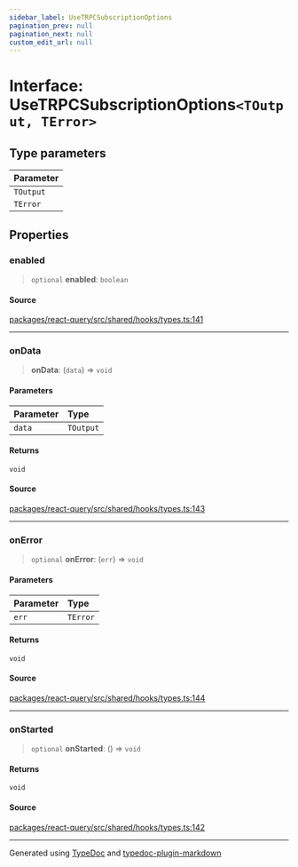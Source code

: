 ```yaml
---
sidebar_label: UseTRPCSubscriptionOptions
pagination_prev: null
pagination_next: null
custom_edit_url: null
---
```


# Interface: UseTRPCSubscriptionOptions`<TOutput, TError>`

## Type parameters

| Parameter |
| :-------- |
| `TOutput` |
| `TError`  |

## Properties

### enabled

> `optional` **enabled**: `boolean`

#### Source

[packages/react-query/src/shared/hooks/types.ts:141](https://github.com/trpc/trpc/blob/caccce64/packages/react-query/src/shared/hooks/types.ts#L141)

---

### onData

> **onData**: (`data`) => `void`

#### Parameters

| Parameter | Type      |
| :-------- | :-------- |
| `data`    | `TOutput` |

#### Returns

`void`

#### Source

[packages/react-query/src/shared/hooks/types.ts:143](https://github.com/trpc/trpc/blob/caccce64/packages/react-query/src/shared/hooks/types.ts#L143)

---

### onError

> `optional` **onError**: (`err`) => `void`

#### Parameters

| Parameter | Type     |
| :-------- | :------- |
| `err`     | `TError` |

#### Returns

`void`

#### Source

[packages/react-query/src/shared/hooks/types.ts:144](https://github.com/trpc/trpc/blob/caccce64/packages/react-query/src/shared/hooks/types.ts#L144)

---

### onStarted

> `optional` **onStarted**: () => `void`

#### Returns

`void`

#### Source

[packages/react-query/src/shared/hooks/types.ts:142](https://github.com/trpc/trpc/blob/caccce64/packages/react-query/src/shared/hooks/types.ts#L142)

---

Generated using [TypeDoc](https://typedoc.org/) and [typedoc-plugin-markdown](https://www.npmjs.com/package/typedoc-plugin-markdown)
